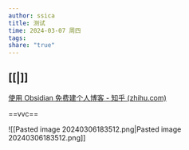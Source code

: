```yaml
---
author: ssica
title: 测试
time: 2024-03-07 周四
tags: 
share: "true"
---
```

[[|]]
---
[使用 Obsidian 免费建个人博客 - 知乎 (zhihu.com)](https://zhuanlan.zhihu.com/p/673413550)


 ==vvc== 


![[Pasted image 20240306183512.png|Pasted image 20240306183512.png]]
